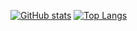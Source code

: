 [![GitHub stats](https://github-readme-stats.vercel.app/api?username=qkdxorjs1002&locale=kr&line_height=28&show_icons=true&bg_color=10,C56CD6,3425AF&title_color=fff&text_color=fff&icon_color=fff)](https://github.com/anuraghazra/github-readme-stats) [![Top Langs](https://github-readme-stats.vercel.app/api/top-langs/?username=qkdxorjs1002&locale=kr&layout=compact&bg_color=10,C56CD6,3425AF&title_color=fff&text_color=fff&icon_color=fff&langs_count=10&exclude_repo=android_device_motorola_umts_spyder,android_device_motorola_omap4-common,android_device_motorola_spyder,android_kernel_motorola_omap4-common,nov_kernel_razr,proprietary_vendor_samsung_slteskt,android_device_samsung_slteskt,nov_kernel_slteskt)](https://github.com/anuraghazra/github-readme-stats)
